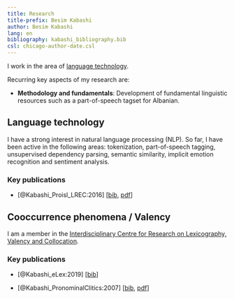 ```yaml
---
title: Research
title-prefix: Besim Kabashi
author: Besim Kabashi
lang: en
bibliography: kabashi_bibliography.bib
csl: chicago-author-date.csl
---
```


I work in the area of [language technology](#language-technology).

Recurring key aspects of my research are:

- **Methodology and fundamentals**: Development of fundamental
linguistic resources such as a part-of-speech tagset for Albanian.


## Language technology ##

I have a strong interest in natural language processing (NLP). So far,
I have been active in the following areas: tokenization,
part-of-speech tagging, unsupervised dependency parsing, semantic
similarity, implicit emotion recognition and sentiment analysis. 


### Key publications ###


- [@Kabashi_Proisl_LREC:2016] [[bib](bib/Kabashi_Proisl_LREC:2016.bib), [pdf](pdf/kabashi_proisl_2016_lrec.pdf)]


## Cooccurrence phenomena / Valency ##

I am a member in the [Interdisciplinary Centre for Research on
Lexicography, Valency and
Collocation](http://www.lexi.uni-erlangen.de).


### Key publications ###

- [@Kabashi_eLex:2019] [[bib](bib/Kabashi_eLex:2019.bib)]

- [@Kabashi_PronominalClitics:2007] [[bib](bib/Kabashi_PronominalClitics:2007.bib), [pdf](pdf/Kabashi_PronominalClitics_2007.pdf)]


<!-- ## News ## -->
